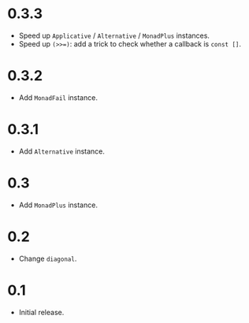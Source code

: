 # 0.3.3

* Speed up `Applicative` / `Alternative` / `MonadPlus` instances.
* Speed up `(>>=)`: add a trick to check whether a callback is `const []`.

# 0.3.2

* Add `MonadFail` instance.

# 0.3.1

* Add `Alternative` instance.

# 0.3

* Add `MonadPlus` instance.

# 0.2

* Change `diagonal`.

# 0.1

* Initial release.
